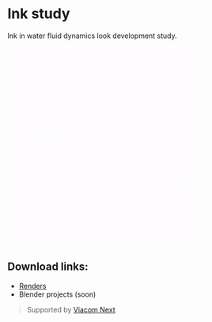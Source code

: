 # Ink study
Ink in water fluid dynamics look development study.

![Ink GIF](https://github.com/juniorxsound/Ink/blob/master/ink.gif)

## Download links:
- [Renders]()
- Blender projects (soon)


> Supported by [Viacom Next](https://viacomnext.com)
